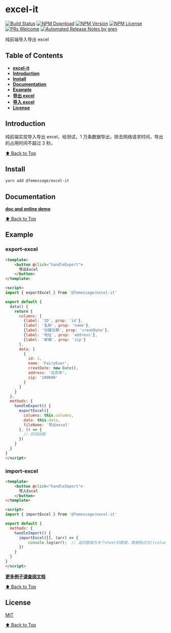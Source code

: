 # excel-it

[![Build Status](https://travis-ci.com/FEMessage/export-excel.svg?branch=master)](https://travis-ci.com/FEMessage/export-excel)
[![NPM Download](https://img.shields.io/npm/dm/@femessage/export-excel.svg)](https://www.npmjs.com/package/@femessage/export-excel)
[![NPM Version](https://img.shields.io/npm/v/@femessage/export-excel.svg)](https://www.npmjs.com/package/@femessage/export-excel)
[![NPM License](https://img.shields.io/npm/l/@femessage/export-excel.svg)](https://github.com/FEMessage/export-excel/blob/master/LICENSE)
[![PRs Welcome](https://img.shields.io/badge/PRs-welcome-brightgreen.svg)](https://github.com/FEMessage/export-excel/pulls)
[![Automated Release Notes by gren](https://img.shields.io/badge/%F0%9F%A4%96-release%20notes-00B2EE.svg)](https://github-tools.github.io/github-release-notes/)

纯前端导入导出 excel

## Table of Contents

* **[excel-it](#excel-it)**
* **[Introduction](#introduction)**
* **[Install](#install)**
* **[Documentation](#documentation)**
* **[Example](#example)**
* **[导出 excel](#export-excel)**
* **[导入 excel](#import-excel)**
* **[License](#license)**

## Introduction

纯前端实现导入导出 excel，经测试，1 万条数据导出，除去网络请求时间，导出的占用时间不超过 3 秒。

[⬆ Back to Top](#table-of-contents)

## Install

```sh
yarn add @femessage/excel-it
```

## Documentation

**[doc and online demo](https://femessage.github.io/excel-it/)**

[⬆ Back to Top](#table-of-contents)

## Example

### export-excel

```html
<template>
    <button @click="handleExport">
      导出Excel
    </button>
</template>

<script>
import { exportExcel } from '@femessage/excel-it'

export default {
  data() {
    return {
      columns: [
        {label: 'ID', prop: 'id'},
        {label: '名称', prop: 'name'},
        {label: '创建日期', prop: 'creatDate'},
        {label: '地址', prop: 'address'},
        {label: '邮编', prop: 'zip'}
      ],
      data: [
        {
          id: 1,
          name: 'FairyEver',
          creatDate: new Date(),
          address: '北京市',
          zip: '100000'
        }
      ]
    }
  },
  methods: {
    handleExport() {
      exportExcel({
        columns: this.columns,
        data: this.data,
        fileName: '导出excel'
      }, () => {
        // 回调函数
      })
    }
  }
}
</script>
```

### import-excel

```html
<template>
    <button @click="handleImport">
      导入Excel
    </button>
</template>

<script>
import { importExcel } from '@femessage/excel-it'

export default {
  methods: {
    handleImport() {
      importExcel([], (arr) => {
          console.log(arr);  // 返回数据为多个sheet的数据，数据格式为[{columns:[...],data:[[...],...]}, ...]，具体请查阅文档
      })
    }
  }
}
</script>
```

**[更多例子请查阅文档](https://femessage.github.io/excel-it/)**

[⬆ Back to Top](#table-of-contents)

## License

[MIT](./LICENSE)

[⬆ Back to Top](#table-of-contents)
